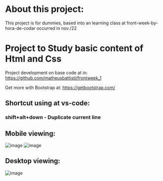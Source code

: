 # About this project:

This project is for dummies, based into an learning class at front-week-by-hora-de-codar occurred in nov./22


# Project to Study basic content of Html and Css

Project development on base code at in: https://github.com/matheusbattisti/frontweek_1

Get more with Bootstrap at: https://getbootstrap.com/



## Shortcut using at vs-code:

### shift+alt+down - Duplicate current line

## Mobile viewing:

![image](https://user-images.githubusercontent.com/72364037/201509138-71d49a10-03ad-4047-9bdb-8c63efdf0c66.png)
![image](https://user-images.githubusercontent.com/72364037/201564327-513f4754-51d0-4683-8a7a-813e3ba3a1cf.png)



## Desktop viewing:

![image](https://user-images.githubusercontent.com/72364037/201509195-342c1e14-9f20-4d1d-9870-517e28585153.png)
